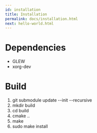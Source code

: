 ```yaml
---
id: installation
title: Installation
permalink: docs/installation.html
next: hello-world.html
---
```


# Dependencies
* GLEW
* xorg-dev 

# Build
1. git submodule update --init --recursive
2. mkdir build
3. cd build
4. cmake ..
5. make
6. sudo make install